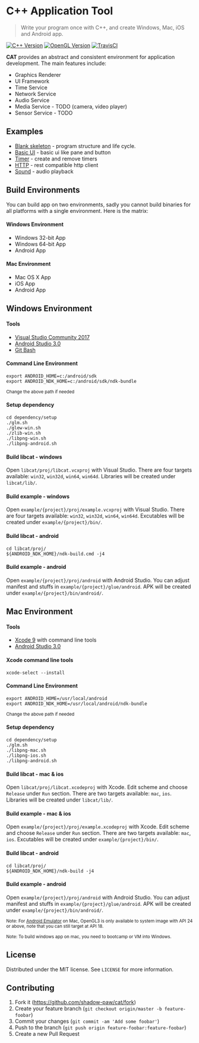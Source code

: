 # C++ Application Tool
> Write your program once with C++, and create Windows, Mac, iOS and Android app.

[![C++ Version][cpp-image]][cpp-url]
[![OpenGL Version][ogl-image]][ogl-url]
[![TravisCI][travis-image]][travis-url]

**CAT** provides an abstract and consistent environment for application development. The main features include:
- Graphics Renderer
- UI Framework
- Time Service
- Network Service
- Audio Service
- Media Service - TODO (camera, video player)
- Sensor Service - TODO

## Examples
- [Blank skeleton](example/blank/src/bootapp.cpp) - program structure and life cycle.
- [Basic UI](example/ui_basic/src/bootapp.cpp) - basic ui like pane and button
- [Timer](example/timer/src/bootapp.cpp) - create and remove timers
- [HTTP](example/http/src/bootapp.cpp) - rest compatible http client
- [Sound](example/sound/src/pane1.cpp) - audio playback

## Build Environments
You can build app on two environments, sadly you cannot build binaries for all platforms with a single environment. Here is the matrix:

#### Windows Environment
- Windows 32-bit App
- Windows 64-bit App
- Android App

#### Mac Environment
- Mac OS X App
- iOS App
- Android App

## Windows Environment
#### Tools
- [Visual Studio Community 2017][visualstudio-url]
- [Android Studio 3.0][android-url]
- [Git Bash][git-url]

#### Command Line Environment
```
export ANDROID_HOME=c:/android/sdk
export ANDROID_NDK_HOME=c:/android/sdk/ndk-bundle
```
<sup>Change the above path if needed</sup>

#### Setup dependency
```
cd dependency/setup
./glm.sh
./glew-win.sh
./zlib-win.sh
./libpng-win.sh
./libpng-android.sh
```

#### Build libcat - windows
Open `libcat/proj/libcat.vcxproj` with Visual Studio. There are four targets available: `win32`, `win32d`, `win64`, `win64d`. Libraries will be created under `libcat/lib/`.

#### Build example - windows
Open `example/{project}/proj/example.vcxproj` with Visual Studio. There are four targets available: `win32`, `win32d`, `win64`, `win64d`. Excutables will be created under `example/{project}/bin/`.

#### Build libcat - android
```
cd libcat/proj/
${ANDROID_NDK_HOME}/ndk-build.cmd -j4
```
  
#### Build example - android
Open `example/{project}/proj/android` with Android Studio. You can adjust manifest and stuffs in `example/{project}/glue/android`. APK will be created under `example/{project}/bin/android/`.

## Mac Environment
#### Tools
- [Xcode 9][xcode-url] with command line tools
- [Android Studio 3.0][android-url]

#### Xcode command line tools
```
xcode-select --install
```

#### Command Line Environment
```
export ANDROID_HOME=/usr/local/android
export ANDROID_NDK_HOME=/usr/local/android/ndk-bundle
```
<sup>Change the above path if needed</sup>

#### Setup dependency
```
cd dependency/setup
./glm.sh
./libpng-mac.sh
./libpng-ios.sh
./libpng-android.sh
```

#### Build libcat - mac & ios
Open `libcat/proj/libcat.xcodeproj` with Xcode. Edit scheme and choose ``Release`` under ``Run`` section. There are two targets available: `mac`, `ios`. Libraries will be created under `libcat/lib/`.

#### Build example - mac & ios
Open `example/{project}/proj/example.xcodeproj` with Xcode. Edit scheme and choose ``Release`` under ``Run`` section. There are two targets available: `mac`, `ios`. Excutables will be created under `example/{project}/bin/`.

#### Build libcat - android
```
cd libcat/proj/
${ANDROID_NDK_HOME}/ndk-build -j4
```

#### Build example - android
Open `example/{project}/proj/android` with Android Studio. You can adjust manifest and stuffs in `example/{project}/glue/android`. APK will be created under `example/{project}/bin/android/`.

<sup>Note: For [Android Emulator](https://developer.android.com/studio/releases/emulator.html) on Mac, OpenGL3 is only available to system image with API 24 or above, note that you can still target at API 18.</sup>

<sup>Note: To build windows app on mac, you need to bootcamp or VM into Windows.</sup>

## License

Distributed under the MIT license. See ``LICENSE`` for more information.

## Contributing

1. Fork it (<https://github.com/shadow-paw/cat/fork>)
2. Create your feature branch (`git checkout origin/master -b feature-foobar`)
3. Commit your changes (`git commit -am 'Add some foobar'`)
4. Push to the branch (`git push origin feature-foobar:feature-foobar`)
5. Create a new Pull Request

<!-- Markdown link & img dfn's -->
[cpp-image]: https://img.shields.io/badge/c%2B%2B-14-green.svg
[cpp-url]: https://en.wikipedia.org/wiki/C%2B%2B14
[ogl-image]: https://img.shields.io/badge/opengl-3.3%20%7C%203.0%20es-green.svg
[ogl-url]: https://en.wikipedia.org/wiki/OpenGL
[travis-image]: https://travis-ci.org/shadow-paw/cat.svg?branch=master
[travis-url]: https://travis-ci.org/shadow-paw/cat
[visualstudio-url]: https://www.visualstudio.com/downloads/
[xcode-url]: https://developer.apple.com/xcode/
[android-url]: https://developer.android.com/studio/index.html
[git-url]: https://git-scm.com/downloads
